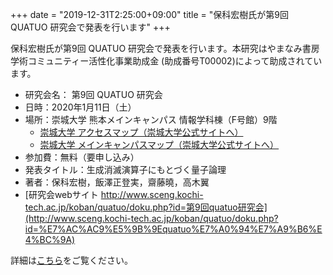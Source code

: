 +++
date = "2019-12-31T2:25:00+09:00"
title = "保科宏樹氏が第9回 QUATUO 研究会で発表を行います"
+++

保科宏樹氏が第9回 QUATUO 研究会で発表を行います。本研究はやまなみ書房 学術コミュニティー活性化事業助成金 (助成番号T00002)によって助成されています。

* 研究会名： 第9回 QUATUO 研究会
* 日時：2020年1月11日（土）
* 場所：崇城大学 熊本メインキャンパス 情報学科棟（F号館）9階
    * [崇城大学 アクセスマップ（崇城大学公式サイトへ）](https://www.sojo-u.ac.jp/access/)
    * [崇城大学 メインキャンパスマップ（崇城大学公式サイトへ）](https://www.sojo-u.ac.jp/access/campus/)
* 参加費：無料（要申し込み）
* 発表タイトル：生成消滅演算子にもとづく量子論理
* 著者：保科宏樹，飯澤正登実，齋藤曉，高木翼
* [研究会webサイト http://www.sceng.kochi-tech.ac.jp/koban/quatuo/doku.php?id=第9回quatuo研究会](http://www.sceng.kochi-tech.ac.jp/koban/quatuo/doku.php?id=%E7%AC%AC9%E5%9B%9Equatuo%E7%A0%94%E7%A9%B6%E4%BC%9A)


詳細は[こちら](/supporter_sponsor/20191201calogic/)をご覧ください。
